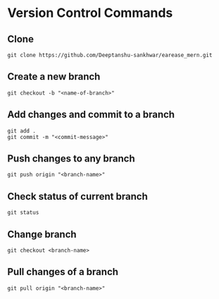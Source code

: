 # Version Control Commands

## Clone
```
git clone https://github.com/Deeptanshu-sankhwar/earease_mern.git
```
## Create a new branch
```
git checkout -b "<name-of-branch>"
```
## Add changes and commit to a branch
```
git add .
git commit -m "<commit-message>"
```
## Push changes to any branch
```
git push origin "<branch-name>"
```
## Check status of current branch
```
git status
```
## Change branch
```
git checkout <branch-name>
```
## Pull changes of a branch
```
git pull origin "<branch-name>"
```